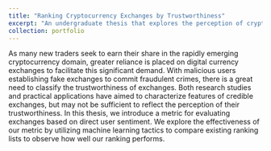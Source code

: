```yaml
---
title: "Ranking Cryptocurrency Exchanges by Trustworthiness"
excerpt: "An undergraduate thesis that explores the perception of cryptocurrency exchange trustworthiness by users with a quantitative metric."
collection: portfolio
---
```


As many new traders seek to earn their share in the rapidly emerging cryptocurrency domain, greater reliance is placed on digital currency exchanges to facilitate this significant demand. With malicious users establishing fake exchanges to commit fraudulent crimes, there is a great need to classify the trustworthiness of exchanges. Both research studies and practical applications have aimed to characterize features of credible exchanges, but may not be sufficient to reflect the perception of their trustworthiness. In this thesis, we introduce a metric for evaluating exchanges based on direct user sentiment. We explore the effectiveness of our metric by utilizing machine learning tactics to compare existing ranking lists to observe how well our ranking performs.
